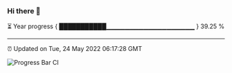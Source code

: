 ### Hi there 👋

⏳ Year progress { ███████████▁▁▁▁▁▁▁▁▁▁▁▁▁▁▁▁▁▁▁ } 39.25 %

---

⏰ Updated on Tue, 24 May 2022 06:17:28 GMT

![Progress Bar CI](https://github.com/liununu/liununu/workflows/Progress%20Bar%20CI/badge.svg)
